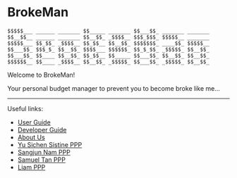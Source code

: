 # BrokeMan

```
$$$$$___ ______ _______ $$_____ _______ $$___$$_ _______ _______
$$__$$__ ______ _______ $$__$$_ _$$$$__ $$$_$$$_ $$$$$__ _______
$$$$$___ $$_$$_ _$$$$__ $$_$$__ $$__$$_ $$$$$$$_ ____$$_ $$$$$__
$$___$$_ $$$_$_ $$__$$_ $$$$___ $$$$$$_ $$_$_$$_ _$$$$$_ $$__$$_
$$___$$_ $$____ $$__$$_ $$_$$__ $$_____ $$___$$_ $$__$$_ $$__$$_
$$$$$$__ $$____ _$$$$__ $$__$$_ _$$$$$_ $$___$$_ _$$$$$_ $$__$$_
```

Welcome to BrokeMan!

Your personal budget manager to prevent you to become broke like me...

---

Useful links:
* [User Guide](docs/UserGuide.md)
* [Developer Guide](docs/DeveloperGuide.md)
* [About Us](docs/AboutUs.md)
* [Yu Sichen Sistine PPP](docs/team/sistine-yu.md)
* [Sangjun Nam PPP](docs/team/namsengi11.md)
* [Samuel Tan PPP](docs/team/samueltansw.md)
* [Liam PPP](docs/team/speciliam.md)
